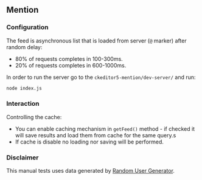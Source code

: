 ## Mention


### Configuration

The feed is asynchronous list that is loaded from server (`@` marker) after random delay:

- 80% of requests completes in 100-300ms.
- 20% of requests completes in 600-1000ms.

In order to run the server go to the `ckeditor5-mention/dev-server/` and run:

```sh
node index.js
```  

### Interaction

Controlling the cache:

- You can enable caching mechanism in `getFeed()` method - if checked it will save results and load them from cache for the same query.s
- If cache is disable no loading nor saving will be performed. 

### Disclaimer

This manual tests uses data generated by [Random User Generator](https://randomuser.me/).
